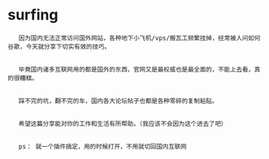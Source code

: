 # surfing



       
       因为国内无法正常访问国外网站，各种地下小飞机/vps/搬瓦工频繁挂掉，经常被人问如何谷歌，今天就分享下切实有效的技巧。
       
       
       毕竟国内诸多互联网用的都是国外的东西，官网又是最权威也是最全面的，不能上去看，真的很糟糕。
       
       
       踩不完的坑，翻不完的车，国内各大论坛帖子也都是各种零碎的复制粘贴。
       
       
       希望这篇分享能对你的工作和生活有所帮助。（我应该不会因为这个进去了吧）
       
       
       ps： 就一个插件搞定，用的时候打开，不用就切回国内互联网
